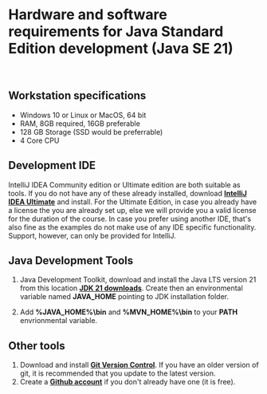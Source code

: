 # Hardware and software requirements for Java Standard Edition development (Java SE 21)
&nbsp;
&nbsp;

## Workstation specifications
- Windows 10 or Linux or MacOS, 64 bit
- RAM, 8GB required, 16GB preferable
- 128 GB Storage (SSD would be preferrable)
- 4 Core CPU

## Development IDE
IntelliJ IDEA Community edition or Ultimate edition are both suitable as tools. If you do not have any of these already installed, download
**[IntelliJ IDEA Ultimate](https://www.jetbrains.com/idea/download/#section=windows)** and install. For the Ultimate Edition, in case you already have a license the you are already set up, else we will provide you a valid license for the duration of the course. In case you prefer using another IDE, that's also fine as the examples do not make use of any IDE specific functionality. Support, however, can only be provided for IntelliJ.

## Java Development Tools
1. Java Development Toolkit, download and install the Java LTS version 21 from this location **[JDK 21 downloads](https://www.oracle.com/java/technologies/downloads/)**. Create then an environmental variable named **JAVA_HOME** pointing to JDK installation folder.

3. Add **%JAVA_HOME%\bin** and **%MVN_HOME%\bin** to your **PATH** envrionmental variable.

## Other tools
1. Download and install **[Git Version Control](https://git-scm.com/downloads)**. If you have an older version of git, it is recommended that you update to the latest version.
2. Create a **[Github account](https://github.com/join)** if you don't already have one (it is free).

